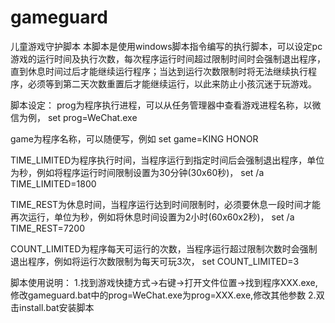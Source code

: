 # gameguard
儿童游戏守护脚本
本脚本是使用windows脚本指令编写的执行脚本，可以设定pc游戏的运行时间及执行次数，每次程序运行时间超过限制时间时会强制退出程序，直到休息时间过后才能继续运行程序；当达到运行次数限制时将无法继续执行程序，必须等到第二天次数重置后才能继续运行，以此来防止小孩沉迷于玩游戏。

脚本设定：
prog为程序执行进程，可以从任务管理器中查看游戏进程名称，以微信为例，
set prog=WeChat.exe

game为程序名称，可以随便写，例如
set game=KING HONOR

TIME_LIMITED为程序执行时间，当程序运行到指定时间后会强制退出程序，单位为秒，例如将程序运行时间限制设置为30分钟(30x60秒)，
set /a TIME_LIMITED=1800

TIME_REST为休息时间，当程序运行达到时间限制时，必须要休息一段时间才能再次运行，单位为秒，例如将休息时间设置为2小时(60x60x2秒)，
set /a TIME_REST=7200

COUNT_LIMITED为程序每天可运行的次数，当程序运行超过限制次数时会强制退出程序，例如将运行次数限制为每天可玩3次，
set COUNT_LIMITED=3

脚本使用说明：
1.找到游戏快捷方式->右键->打开文件位置->找到程序XXX.exe,修改gameguard.bat中的prog=WeChat.exe为prog=XXX.exe,修改其他参数
2.双击install.bat安装脚本
